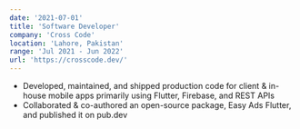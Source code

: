 ```yaml
---
date: '2021-07-01'
title: 'Software Developer'
company: 'Cross Code'
location: 'Lahore, Pakistan'
range: 'Jul 2021 - Jun 2022'
url: 'https://crosscode.dev/'
---
```


- Developed, maintained, and shipped production code for client &amp; in-house mobile apps primarily using Flutter, Firebase, and REST APIs
- Collaborated & co-authored an open-source package, Easy Ads Flutter, and published it on pub.dev
